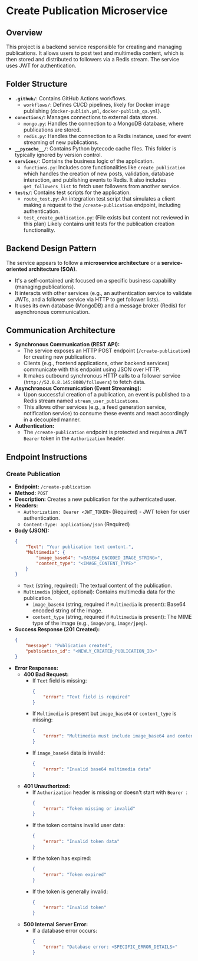 # Create Publication Microservice

## Overview

This project is a backend service responsible for creating and managing publications. It allows users to post text and multimedia content, which is then stored and distributed to followers via a Redis stream. The service uses JWT for authentication.

## Folder Structure

*   **`.github/`**: Contains GitHub Actions workflows.
    *   `workflows/`: Defines CI/CD pipelines, likely for Docker image publishing (`docker-publish.yml`, `docker-publish_qa.yml`).
*   **`conections/`**: Manages connections to external data stores.
    *   `mongo.py`: Handles the connection to a MongoDB database, where publications are stored.
    *   `redis.py`: Handles the connection to a Redis instance, used for event streaming of new publications.
*   **`__pycache__/`**: Contains Python bytecode cache files. This folder is typically ignored by version control.
*   **`services/`**: Contains the business logic of the application.
    *   `functions.py`: Includes core functionalities like `create_publication` which handles the creation of new posts, validation, database interaction, and publishing events to Redis. It also includes `get_followers_list` to fetch user followers from another service.
*   **`tests/`**: Contains test scripts for the application.
    *   `route_test.py`: An integration test script that simulates a client making a request to the `/create-publication` endpoint, including authentication.
    *   `test_create_publication.py`: (File exists but content not reviewed in this plan) Likely contains unit tests for the publication creation functionality.

## Backend Design Pattern

The service appears to follow a **microservice architecture** or a **service-oriented architecture (SOA)**.
*   It's a self-contained unit focused on a specific business capability (managing publications).
*   It interacts with other services (e.g., an authentication service to validate JWTs, and a follower service via HTTP to get follower lists).
*   It uses its own database (MongoDB) and a message broker (Redis) for asynchronous communication.

## Communication Architecture

*   **Synchronous Communication (REST API):**
    *   The service exposes an HTTP POST endpoint (`/create-publication`) for creating new publications.
    *   Clients (e.g., frontend applications, other backend services) communicate with this endpoint using JSON over HTTP.
    *   It makes outbound synchronous HTTP calls to a follower service (`http://52.0.8.145:8080/followers`) to fetch data.
*   **Asynchronous Communication (Event Streaming):**
    *   Upon successful creation of a publication, an event is published to a Redis stream named `stream_user_publications`.
    *   This allows other services (e.g., a feed generation service, notification service) to consume these events and react accordingly in a decoupled manner.
*   **Authentication:**
    *   The `/create-publication` endpoint is protected and requires a JWT `Bearer` token in the `Authorization` header.

## Endpoint Instructions

### Create Publication

*   **Endpoint:** `/create-publication`
*   **Method:** `POST`
*   **Description:** Creates a new publication for the authenticated user.
*   **Headers:**
    *   `Authorization: Bearer <JWT_TOKEN>` (Required) - JWT token for user authentication.
    *   `Content-Type: application/json` (Required)
*   **Body (JSON):**
    ```json
    {
        "Text": "Your publication text content.",
        "Multimedia": {
            "image_base64": "<BASE64_ENCODED_IMAGE_STRING>",
            "content_type": "<IMAGE_CONTENT_TYPE>"
        }
    }
    ```
    *   `Text` (string, required): The textual content of the publication.
    *   `Multimedia` (object, optional): Contains multimedia data for the publication.
        *   `image_base64` (string, required if `Multimedia` is present): Base64 encoded string of the image.
        *   `content_type` (string, required if `Multimedia` is present): The MIME type of the image (e.g., `image/png`, `image/jpeg`).
*   **Success Response (201 Created):**
    ```json
    {
        "message": "Publication created",
        "publication_id": "<NEWLY_CREATED_PUBLICATION_ID>"
    }
    ```
*   **Error Responses:**
    *   **400 Bad Request:**
        *   If `Text` field is missing:
            ```json
            {
                "error": "Text field is required"
            }
            ```
        *   If `Multimedia` is present but `image_base64` or `content_type` is missing:
            ```json
            {
                "error": "Multimedia must include image_base64 and content_type"
            }
            ```
        *   If `image_base64` data is invalid:
            ```json
            {
                "error": "Invalid base64 multimedia data"
            }
            ```
    *   **401 Unauthorized:**
        *   If `Authorization` header is missing or doesn't start with `Bearer `:
            ```json
            {
                "error": "Token missing or invalid"
            }
            ```
        *   If the token contains invalid user data:
            ```json
            {
                "error": "Invalid token data"
            }
            ```
        *   If the token has expired:
            ```json
            {
                "error": "Token expired"
            }
            ```
        *   If the token is generally invalid:
            ```json
            {
                "error": "Invalid token"
            }
            ```
    *   **500 Internal Server Error:**
        *   If a database error occurs:
            ```json
            {
                "error": "Database error: <SPECIFIC_ERROR_DETAILS>"
            }
            ```
